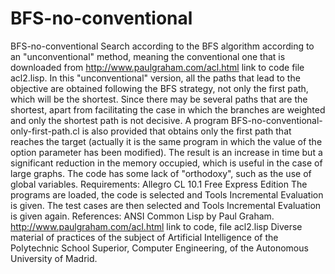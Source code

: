 # BFS-no-conventional
BFS-no-conventional Search according to the BFS algorithm according to an "unconventional" method, meaning the conventional one that is downloaded from http://www.paulgraham.com/acl.html link to code file acl2.lisp. In this "unconventional" version, all the paths that lead to the objective are obtained following the BFS strategy, not only the first path, which will be the shortest. Since there may be several paths that are the shortest, apart from facilitating the case in which the branches are weighted and only the shortest path is not decisive. A program BFS-no-conventional-only-first-path.cl is also provided that obtains only the first path that reaches the target (actually it is the same program in which the value of the option parameter has been modified). The result is an increase in time but a significant reduction in the memory occupied, which is useful in the case of large graphs. The code has some lack of "orthodoxy", such as the use of global variables. Requirements: Allegro CL 10.1 Free Express Edition The programs are loaded, the code is selected and Tools Incremental Evaluation is given. The test cases are then selected and Tools Incremental Evaluation is given again. References: ANSI Common Lisp by Paul Graham. http://www.paulgraham.com/acl.html link to code, file acl2.lisp Diverse material of practices of the subject of Artificial Intelligence of the Polytechnic School Superior, Computer Engineering, of the Autonomous University of Madrid.

